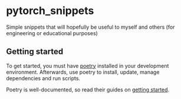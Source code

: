 # pytorch_snippets

Simple snippets that will hopefully be useful to myself and others (for engineering or educational purposes)


## Getting started

To get started, you must have [poetry](git@github.com:python-poetry/poetry.git) installed in your development environment.
Afterwards, use poetry to install, update, manage dependencies and run scripts. 

Poetry is well-documented, so read their guides on [getting started](https://python-poetry.org/docs/basic-usage/).
